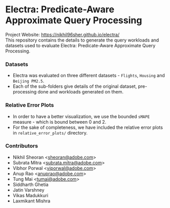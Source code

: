 # Electra: Predicate-Aware Approximate Query Processing
Project Website: https://nikhil96sher.github.io/electra/  
This repository contains the details to generate the query workloads and datasets used to evaluate Electra: Predicate-Aware Approximate Query Processing.

### Datasets
- Electra was evaluated on three different datasets - `Flights`, `Housing` and `Beijing PM2.5`.
- Each of the sub-folders give details of the original dataset, pre-processing done and workloads generated on them.

### Relative Error Plots
- In order to have a better visualization, we use the bounded `sMAPE` measure - which is bound between 0 and 2.
- For the sake of completeness, we have included the relative error plots in `relative_error_plots/` directory.

### Contributors
- Nikhil Sheoran <<sheoran@adobe.com>>
- Subrata Mitra <<subrata.mitra@adobe.com>>
- Vibhor Porwal <<viporwal@adobe.com>>
- Anup Rao <<anuprao@adobe.com>>
- Tung Mai <<tumai@adobe.com>>
- Siddharth Ghetia
- Jatin Varshney
- Vikas Madukkuri
- Laxmikant Mishra

